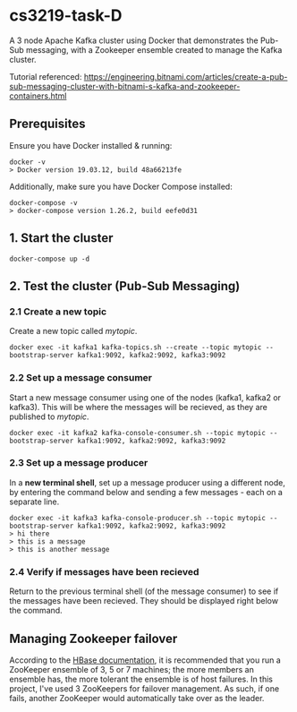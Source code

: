 # cs3219-task-D
A 3 node Apache Kafka cluster using Docker that demonstrates the Pub-Sub messaging, with a Zookeeper ensemble created to manage the Kafka cluster.

Tutorial referenced: https://engineering.bitnami.com/articles/create-a-pub-sub-messaging-cluster-with-bitnami-s-kafka-and-zookeeper-containers.html

## Prerequisites
Ensure you have Docker installed & running:

```
docker -v
> Docker version 19.03.12, build 48a66213fe
```

Additionally, make sure you have Docker Compose installed:

```
docker-compose -v
> docker-compose version 1.26.2, build eefe0d31
```

## 1. Start the cluster

```
docker-compose up -d
```

## 2. Test the cluster (Pub-Sub Messaging)
### 2.1 Create a new topic 
Create a new topic called *mytopic*.

```
docker exec -it kafka1 kafka-topics.sh --create --topic mytopic --bootstrap-server kafka1:9092, kafka2:9092, kafka3:9092
```
### 2.2 Set up a message consumer
Start a new message consumer using one of the nodes (kafka1, kafka2 or kafka3). This will be where the messages will be recieved, as they are published to *mytopic*.
```
docker exec -it kafka2 kafka-console-consumer.sh --topic mytopic --bootstrap-server kafka1:9092, kafka2:9092, kafka3:9092
```
### 2.3 Set up a message producer
In a __new terminal shell__, set up a message producer using a different node, by entering the command below and sending a few messages - each on a separate line.
```
docker exec -it kafka3 kafka-console-producer.sh --topic mytopic --bootstrap-server kafka1:9092, kafka2:9092, kafka3:9092
> hi there
> this is a message
> this is another message
```
### 2.4 Verify if messages have been recieved
Return to the previous terminal shell (of the message consumer) to see if the messages have been recieved. They should be displayed right below the command.

## Managing Zookeeper failover
According to the [HBase documentation](http://hbase.apache.org/book.html#zookeeper), it is recommended that you run a ZooKeeper ensemble of 3, 5 or 7 machines; the more members an ensemble has, the more tolerant the ensemble is of host failures. In this project, I've used 3 ZooKeepers for failover management. As such, if one fails, another ZooKeeper would automatically take over as the leader.
